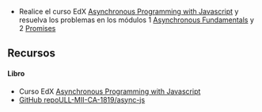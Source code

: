 * Realice el curso  EdX [Asynchronous Programming with Javascript](https://courses.edx.org/courses/course-v1:Microsoft+DEV234x+1T2018a/course/) y resuelva los problemas en los módulos  1 [Asynchronous Fundamentals](https://courses.edx.org/courses/course-v1:Microsoft+DEV234x+1T2018a/courseware/d2230f74f2ec482cace613dcf2f68532/1461631d15d24c4d9236d521212456b2/1?activate_block_id=block-v1%3AMicrosoft%2BDEV234x%2B1T2018a%2Btype%40vertical%2Bblock%40812edbe650c347769a9f7b15d319119b) y 2 [Promises](https://courses.edx.org/courses/course-v1:Microsoft+DEV234x+1T2018a/courseware/a5a997ac957f47b888f9c1b5cb1f579f/ebad798f88a2476e83d643e3d27d85bc/1?activate_block_id=block-v1%3AMicrosoft%2BDEV234x%2B1T2018a%2Btype%40vertical%2Bblock%406604421d3a684a70b829d1afccaa300f)

## Recursos

#### Libro

* Curso  EdX [Asynchronous Programming with Javascript](https://courses.edx.org/courses/course-v1:Microsoft+DEV234x+1T2018a/course/)
* [GitHub repoULL-MII-CA-1819/async-js](https://github.com/ULL-MII-CA-1819/async-js)


